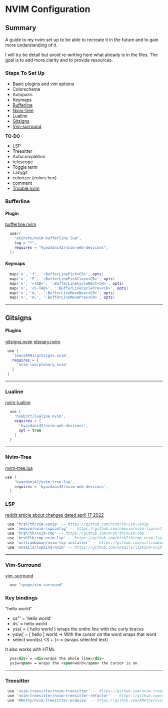 # NVIM Configuration

## Summary

A guide to my nvim set up to be able to recreate it in the future and to gain more understanding of it.

I will try be detail but avoid re-writing here what already is in the files. The goal is to add more clarity and to provide resources.

### Steps To Set Up

- Basic plugins and vim options
- Colorscheme
- Autopairs
- Keymaps
- [Bufferline](#bufferline)
- [Nvim-tree](#nvim-tree)
- [Lualine](#lualine)
- [Gitsigns](#gitsigns)
- [Vim-surround](#vim-surround)

**TO-DO**

- LSP
- Treesitter
- Autocompletion
- telescope
- Toggle term
- Lazygit
- colorizer (colors hex)
- comment
- [Trouble.nvim](https://github.com/folke/trouble.nvim)

### Bufferline

#### Plugin

[bufferline.nvim](https://github.com/akinsho/bufferline.nvim)

```lua
  use({
  	"akinsho/nvim-bufferline.lua",
  	tag = "*",
  	requires = "kyazdani42/nvim-web-devicons",
  })
```

#### Keymaps

```lua
  map('n', 'f', ':BufferLinePick<CR>', opts)
  map('n', 'F', ':BufferLinePickClose<CR>', opts)
  map('n', '<TAB>', ':BufferLineCycleNext<CR>', opts)
  map('n', '<S-TAB>', ':BufferLineCyclePrev<CR>', opts)
  map('n', 'm.', ':BufferLineMoveNext<CR>', opts)
  map('n', 'm,', ':BufferLineMovePrev<CR>', opts)
```

<hr/>

## Gitsigns

#### Plugins

[gitsigns.nvim](https://github.com/lewis6991/gitsigns.nvim)
[plenary.nvim](https://github.com/nvim-lua/plenary.nvim)

```lua
 use {
   'lewis6991/gitsigns.nvim',
   requires = {
     'nvim-lua/plenary.nvim'
   }
 }
```

<hr/>

### Lualine

[nvim-lualine](https://github.com/nvim-lualine/lualine.nvim)

```lua
  use {
    'hoob3rt/lualine.nvim',
    requires = {
      'kyazdani42/nvim-web-devicons',
      opt = true
    }
  }
```

<hr/>

### Nvim-Tree

[nvim-tree.lua](https://github.com/kyazdani42/nvim-tree.lua)

```lua
use {
    'kyazdani42/nvim-tree.lua',
    requires = 'kyazdani42/nvim-web-devicons',
  }
```

### LSP

[reddit article about changes dated april 17 2022](https://www.reddit.com/r/neovim/comments/u5si2w/breaking_changes_inbound_next_few_weeks_for/)

```lua
 use 'hrsh7th/vim-vsnip' -- https://github.com/hrsh7th/vim-vsnip
 use 'neovim/nvim-lspconfig' -- https://github.com/neovim/nvim-lspconfig
 use 'hrsh7th/nvim-cmp' -- https://github.com/hrsh7th/nvim-cmp
 use 'hrsh7th/cmp-nvim-lsp' -- https://github.com/hrsh7th/cmp-nvim-lsp
 use 'williamboman/nvim-lsp-installer' -- https://github.com/williamboman/nvim-lsp-installer
 use 'onsails/lspkind-nvim' -- https://github.com/onsails/lspkind-nvim
```
<hr/>

### Vim-Surround

[vim-surround](https://github.com/tpope/vim-surround)

``` lua
  use "tpope/vim-surround"
```
### Key bindings

"hello world"

- cs"' = 'hello world'
- ds' = hello world
- yss{ = { hello world } wraps the entire line with the curly braces
- ysiw[ = [ hello ] world -> With the cursor on the word wraps that word
- select word(s) <S + (> = (wraps selected text)

It also works with HTML
``` HTML
  yss<div> = <div>wraps the whole line</div>
  ysiw<span> = wraps the <span>word</span> the cursor is on
```

<hr/>

### Treesitter

```lua
 use 'nvim-treesitter/nvim-treesitter' -- https://github.com/nvim-treesitter/nvim-treesitter
 use 'nvim-treesitter/nvim-treesitter-refactor' -- https://github.com/nvim-treesitter/nvim-treesitter-refactor
 use 'RRethy/nvim-treesitter-endwise' -- https://github.com/RRethy/nvim-treesitter-endwise
```

